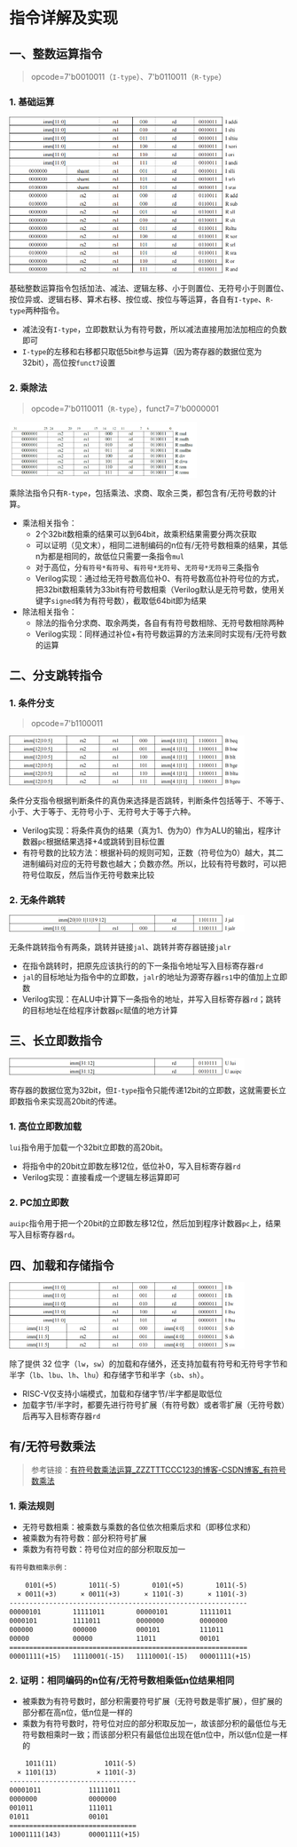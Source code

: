 # 指令详解及实现

## 一、整数运算指令

> opcode=7'b0010011（`I-type`）、7'b0110011（`R-type`）

### 1. 基础运算

<img src="img/instruction_I.png" alt="基础整数运算指令" style="zoom:50%;" />

基础整数运算指令包括加法、减法、逻辑左移、小于则置位、无符号小于则置位、按位异或、逻辑右移、算术右移、按位或、按位与等运算，各自有`I-type`、`R-type`两种指令。

- 减法没有`I-type`，立即数默认为有符号数，所以减法直接用加法加相应的负数即可
- `I-type`的左移和右移都只取低5bit参与运算（因为寄存器的数据位宽为32bit），高位按`funct7`设置

### 2. 乘除法

> opcode=7'b0110011（`R-type`），funct7=7'b0000001

<img src="img/instruction_M.png" alt="整数乘除法运算指令" style="zoom: 33%;" />

乘除法指令只有`R-type`，包括乘法、求商、取余三类，都包含有/无符号数的计算。

- 乘法相关指令：
  - 2个32bit数相乘的结果可以到64bit，故乘积结果需要分两次获取
  - 可以证明（见文末），相同二进制编码的n位有/无符号数相乘的结果，其低n为都是相同的，故低位只需要一条指令`mul`
  - 对于高位，分`有符号*有符号`、`有符号*无符号`、`无符号*无符号`三条指令
  - Verilog实现：通过给无符号数高位补0、有符号数高位补符号位的方式，把32bit数相乘转为33bit有符号数相乘（Verilog默认是无符号数，使用关键字`signed`转为有符号数），截取低64bit即为结果
- 除法相关指令：
  - 除法的指令分求商、取余两类，各自有有符号数相除、无符号数相除两种
  - Verilog实现：同样通过补位+有符号数运算的方法来同时实现有/无符号数的运算

## 二、分支跳转指令

### 1. 条件分支

> opcode=7'b1100011

<img src="img/instruction_B.png" alt="条件分支指令" style="zoom:50%;" />

条件分支指令根据判断条件的真伪来选择是否跳转，判断条件包括等于、不等于、小于、大于等于、无符号小于、无符号大于等于六种。

- Verilog实现：将条件真伪的结果（真为1、伪为0）作为ALU的输出，程序计数器`pc`根据结果选择+4或跳转到目标位置
- 有符号数的比较方法：根据补码的规则可知，正数（符号位为0）越大，其二进制编码对应的无符号数也越大；负数亦然。所以，比较有符号数时，可以把符号位取反，然后当作无符号数来比较

### 2. 无条件跳转

<img src="img/instruction_J.png" alt="无条件跳转指令" style="zoom:50%;" />

无条件跳转指令有两条，跳转并链接`jal`、跳转并寄存器链接`jalr`

- 在指令跳转时，把原先应该执行的的下一条指令地址写入目标寄存器`rd`
- `jal`的目标地址为指令中的立即数，`jalr`的地址为源寄存器`rs1`中的值加上立即数
- Verilog实现：在ALU中计算下一条指令的地址，并写入目标寄存器`rd`；跳转的目标地址在给程序计数器`pc`赋值的地方计算

## 三、长立即数指令

<img src="img/instruction_U.png" alt="长立即数指令" style="zoom:50%;" />

寄存器的数据位宽为32bit，但`I-type`指令只能传递12bit的立即数，这就需要长立即数指令来实现高20bit的传递。

### 1. 高位立即数加载

`lui`指令用于加载一个32bit立即数的高20bit。

- 将指令中的20bit立即数左移12位，低位补0，写入目标寄存器`rd`
- Verilog实现：直接看成一个逻辑左移运算即可

### 2. PC加立即数

`auipc`指令用于把一个20bit的立即数左移12位，然后加到程序计数器`pc`上，结果写入目标寄存器`rd`。

## 四、加载和存储指令

<img src="img/instruction_S.png" alt="加载和存储指令" style="zoom:50%;" />

除了提供 32 位字（`lw`，`sw`）的加载和存储外，还支持加载有符号和无符号字节和半字（`lb`、`lbu`、`lh`、`lhu`）和存储字节和半字（`sb`、`sh`）。

- RISC-V仅支持小端模式，加载和存储字节/半字都是取低位
- 加载字节/半字时，都要先进行符号扩展（有符号数）或者零扩展（无符号数）后再写入目标寄存器`rd`



## 有/无符号数乘法

> 参考链接：[有符号数乘法运算_ZZZTTTCCC123的博客-CSDN博客_有符号数乘法](https://blog.csdn.net/ZZZTTTCCC123/article/details/121114388)

### 1. 乘法规则

- 无符号数相乘：被乘数与乘数的各位依次相乘后求和（即移位求和）
- 被乘数为有符号数：部分积符号扩展
- 乘数为有符号数：符号位对应的部分积取反加一

```
有符号数相乘示例：

    0101(+5)        1011(-5)        0101(+5)        1011(-5)
  × 0011(+3)      × 0011(+3)      × 1101(-3)      × 1101(-3)
------------------------------------------------------------
00000101        11111011        00000101        11111011
0000101         1111011         0000000         0000000 
000000          000000          000101          111011  
00000           00000           11011           00101   
============================================================
00001111(+15)   11110001(-15)   11110001(-15)   00001111(+15)
```

### 2. 证明：相同编码的n位有/无符号数相乘低n位结果相同

- 被乘数为有符号数时，部分积需要符号扩展（无符号数是零扩展），但扩展的部分都在高n位，低n位是一样的
- 乘数为有符号数时，符号位对应的部分积取反加一，故该部分积的最低位与无符号数相乘时一致；而该部分积只有最低位出现在低n位中，所以低n位是一样的

```
    1011(11)            1011(-5)
  × 1101(13)          × 1101(-3)
--------------------------------
00001011            11111011
0000000             0000000 
001011              111011  
01011               00101   
================================
10001111(143)       00001111(+15)
```



